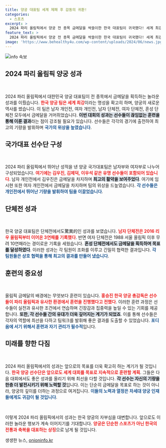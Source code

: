 ```yaml
---
title: 양궁 대표팀 세계 제패 후 감동의 귀환!
categories:
  - 스포츠
excerpt: >
  2024 파리 올림픽에서 양궁 전 종목 금메달을 싹쓸이한 한국 대표팀이 귀국했다! 세계 최강의 저력을 다시 한번 입증한 이들의 귀환 현장을 함께 확인해보세요!
feature_text: >
  2024 파리 올림픽에서 양궁 전 종목 금메달을 싹쓸이한 한국 대표팀이 귀국했다! 세계 최강의 저력을 다시 한번 입증한 이들의 귀환 현장을 함께 확인해보세요!
image: 'https://www.behealthy4u.com/wp-content/uploads/2024/06/news.jpg'
---
```


<p><img src="https://www.behealthy4u.com/wp-content/uploads/2024/06/news.jpg" alt="info 속보" /></p>

<h2 data-ke-size="size26">2024 파리 올림픽 양궁 성과</h2>

<p data-ke-size="size16">&nbsp;</p>  

<p>2024 파리 올림픽에서 대한민국 양궁 대표팀이 전 종목에서 금메달을 획득하는 놀라운 성과를 이뤘습니다. <b><span style="color: #ee2323;">한국 양궁 팀은 세계 최강</span></b>이라는 명성을 확고히 하며, 양궁의 새로운 역사를 썼습니다. 이 팀은 남자 개인전, 여자 개인전, 남자 단체전, 여자 단체전, 혼성 단체전 모두에서 금메달을 거머쥐었습니다. <b><span style="background-color: #21538527;">이번 대회의 성과는 선수들이 끊임없는 훈련을 통해 이룬 결과</span></b>라는 점이 강조될 필요가 있습니다. 선수들은 각각의 경기에 출전하여 최고의 기량을 발휘하며 <b><span style="color: #1a5490;">국가의 위상을 높였습니다</span></b>.</p>

<h2 data-ke-size="size26">국가대표 선수단 구성</h2>

<p data-ke-size="size16">&nbsp;</p>  

<p>2024 파리 올림픽에서 뛰어난 성적을 낸 양궁 국가대표팀은 남자부와 여자부로 나누어 구성되었습니다. <b><span style="color: #ee2323;">여기에는 김우진, 김제덕, 이우석 같은 유명 선수들이 포함되어 있습니다</span></b>. 남자 개인전에서 김우진은 금메달을 차지하며 <b><span style="background-color: #21538527;">최고의 활약을 보여주었다</span></b>. 여기에 임시현 또한 여자 개인전에서 금메달을 차지하며 팀의 위상을 드높였습니다. <b><span style="color: #1a5490;">각 선수들은 개인전에서 뛰어난 기량을 발휘하여 팀을 이끌었습니다</span></b>.</p>

<h2 data-ke-size="size26">단체전 성과</h2>

<p data-ke-size="size16">&nbsp;</p>  

<p>한국 양궁 대표팀은 단체전에서도驚異的인 성과를 보였습니다. <b><span style="color: #ee2323;">남자 단체전은 2016 리우 올림픽부터 이어온 3연패를 기록했다</span></b>. 반면 여자 단체전은 1988 서울 올림픽 이후 무려 10연패라는 경이로운 기록을 세웠습니다. <b><span style="background-color: #21538527;">혼성 단체전에서도 금메달을 획득하며 목표를 달성하였다</span></b>. 이러한 성과는 각 팀원이 조화를 이루고 긴밀히 협력한 결과입니다. <b><span style="color: #1a5490;">각 팀원들은 상호 협력을 통해 최고의 결과를 만들어 냈습니다</span></b>.</p>

<h2 data-ke-size="size26">훈련의 중요성</h2>

<p data-ke-size="size16">&nbsp;</p>  

<p>올림픽 금메달의 배경에는 무엇보다 훈련이 있습니다. <b><span style="color: #ee2323;">홍승진 한국 양궁 총감독은 선수들이 파리 올림픽과 유사한 환경에서 훈련을 진행했다고 전했다</span></b>. 이러한 훈련 과정은 선수들이 실전과 유사한 조건에서 연습하며 긴장감과 집중력을 높일 수 있는 기회를 제공합니다. <b><span style="background-color: #21538527;">또한, 각 선수들 간의 유대가 더욱 깊어지는 계기가 되었죠</span></b>. 이를 통해 선수들은 각자의 역할에 최선을 다하고 팀워크를 발휘해 좋은 결과를 도출할 수 있었습니다. <b><span style="color: #1a5490;">포디움에 서기 위해서 훈련과 자기 관리가 필수적</span></b>입니다.</p>

<h2 data-ke-size="size26">미래를 향한 다짐</h2>

<p data-ke-size="size16">&nbsp;</p>  

<p>2024 파리 올림픽에서의 성과는 앞으로의 목표를 더욱 확고히 하는 계기가 될 것입니다. <b><span style="color: #ee2323;">한국 양궁 선수단은 앞으로도 세계 대회를 목표로 지속적으로 훈련할 계획</span></b>. 그들은 다음 대회에서도 좋은 성과를 올리기 위해 최선을 다할 것입니다. <b><span style="background-color: #21538527;">각 선수는 자신의 기량을 한층 더 발전시키기 위해 노력할 것</span></b>입니다. 이는 단순히 금메달을 목표로 하는 것이 아니라, 양궁의 깊이를 더하는 과정으로 여겨집니다. <b><span style="color: #1a5490;">이들의 노력과 열정은 차세대 양궁 인재들에게도 귀감이 될 것입니다</span></b>.</p>

<p data-ke-size="size16">&nbsp;</p>  

<p>이렇게 2024 파리 올림픽에서의 성과는 한국 양궁의 자부심을 대변합니다. 앞으로도 이러한 놀라운 행보가 계속 이어지기를 기대합니다. <b><span style="color: #ee2323;">양궁은 단순한 스포츠가 아닌 한국의 전통과 축복을 대표하는 상징</span></b>으로 남게 될 것입니다.</p>
생생한 뉴스, <a href="https://onioninfo.kr" rel="dofollow">onioninfo.kr</a>


